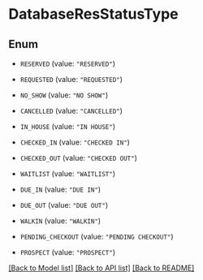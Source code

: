 # DatabaseResStatusType

## Enum


* `RESERVED` (value: `"RESERVED"`)

* `REQUESTED` (value: `"REQUESTED"`)

* `NO_SHOW` (value: `"NO SHOW"`)

* `CANCELLED` (value: `"CANCELLED"`)

* `IN_HOUSE` (value: `"IN HOUSE"`)

* `CHECKED_IN` (value: `"CHECKED IN"`)

* `CHECKED_OUT` (value: `"CHECKED OUT"`)

* `WAITLIST` (value: `"WAITLIST"`)

* `DUE_IN` (value: `"DUE IN"`)

* `DUE_OUT` (value: `"DUE OUT"`)

* `WALKIN` (value: `"WALKIN"`)

* `PENDING_CHECKOUT` (value: `"PENDING CHECKOUT"`)

* `PROSPECT` (value: `"PROSPECT"`)


[[Back to Model list]](../README.md#documentation-for-models) [[Back to API list]](../README.md#documentation-for-api-endpoints) [[Back to README]](../README.md)


